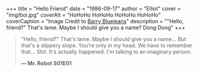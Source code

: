 +++
title = "Hello Friend"
date = "1986-09-17"
author = "Elliot"
cover = "img/boi.jpg"
coverAlt = "HoHoHo HoHoHo HoHoHo HoHoHo"
coverCaption = "Image Credit to [Barry Bluejeans](https://unsplash.com/)"
description = "\"Hello, friend?\" That's lame. Maybe I should give you a name? Dong Dong"
+++

> "Hello, friend?" That's lame.
> Maybe I should give you a name...
> But that's a slippery slope.
> You're only in my head.
> We have to remember that...
> Shit.
> It's actually happened.
> I'm talking to an imaginary person.
>
> **— Mr. Robot S01E01**



